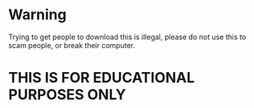 # Warning

Trying to get people to download this is illegal, please do not use this to scam people, or break their computer.

# THIS IS FOR EDUCATIONAL PURPOSES ONLY
